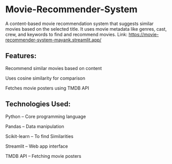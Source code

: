# Movie-Recommender-System
A content-based movie recommendation system that suggests similar movies based on the selected title. It uses movie metadata like genres, cast, crew, and keywords to find and recommend movies. 
Link: https://movie-recommender-system-mayank.streamlit.app/ 
## Features:
Recommend similar movies based on content

Uses cosine similarity for comparison

Fetches movie posters using TMDB API

## Technologies Used:
Python – Core programming language

Pandas  – Data manipulation

Scikit-learn – To find Similarities

Streamlit – Web app interface

TMDB API – Fetching movie posters
